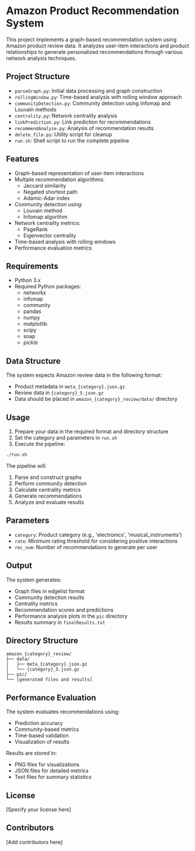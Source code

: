 # Amazon Product Recommendation System

This project implements a graph-based recommendation system using Amazon product review data. It analyzes user-item interactions and product relationships to generate personalized recommendations through various network analysis techniques.

## Project Structure

- `parseGraph.py`: Initial data processing and graph construction
- `rollingWindow.py`: Time-based analysis with rolling window approach
- `communityDetection.py`: Community detection using Infomap and Louvain methods
- `centrality.py`: Network centrality analysis
- `linkPrediction.py`: Link prediction for recommendations
- `recommendAnalyze.py`: Analysis of recommendation results
- `delete_file.py`: Utility script for cleanup
- `run.sh`: Shell script to run the complete pipeline

## Features

- Graph-based representation of user-item interactions
- Multiple recommendation algorithms:
  - Jaccard similarity
  - Negated shortest path
  - Adamic-Adar index
- Community detection using:
  - Louvain method
  - Infomap algorithm
- Network centrality metrics:
  - PageRank
  - Eigenvector centrality
- Time-based analysis with rolling windows
- Performance evaluation metrics

## Requirements

- Python 3.x
- Required Python packages:
  - networkx
  - infomap
  - community
  - pandas
  - numpy
  - matplotlib
  - scipy
  - snap
  - pickle

## Data Structure

The system expects Amazon review data in the following format:
- Product metadata in `meta_{category}.json.gz`
- Review data in `{category}_5.json.gz`
- Data should be placed in `amazon_{category}_review/data/` directory

## Usage

1. Prepare your data in the required format and directory structure
2. Set the category and parameters in `run.sh`
3. Execute the pipeline:
```bash
./run.sh
```

The pipeline will:
1. Parse and construct graphs
2. Perform community detection
3. Calculate centrality metrics
4. Generate recommendations
5. Analyze and evaluate results

## Parameters

- `category`: Product category (e.g., 'electronics', 'musical_instruments')
- `rate`: Minimum rating threshold for considering positive interactions
- `rec_num`: Number of recommendations to generate per user

## Output

The system generates:
- Graph files in edgelist format
- Community detection results
- Centrality metrics
- Recommendation scores and predictions
- Performance analysis plots in the `pic` directory
- Results summary in `finalResults.txt`

## Directory Structure

```
amazon_{category}_review/
├── data/
│   ├── meta_{category}.json.gz
│   └── {category}_5.json.gz
├── pic/
└── [generated files and results]
```

## Performance Evaluation

The system evaluates recommendations using:
- Prediction accuracy
- Community-based metrics
- Time-based validation
- Visualization of results

Results are stored in:
- PNG files for visualizations
- JSON files for detailed metrics
- Text files for summary statistics

## License

[Specify your license here]

## Contributors

[Add contributors here] 